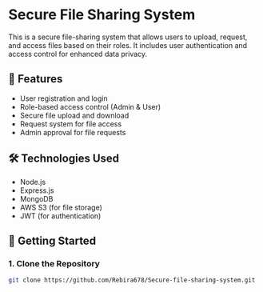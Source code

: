 # Secure File Sharing System

This is a secure file-sharing system that allows users to upload, request, and access files based on their roles. It includes user authentication and access control for enhanced data privacy.

## 🔐 Features

- User registration and login
- Role-based access control (Admin & User)
- Secure file upload and download
- Request system for file access
- Admin approval for file requests

## 🛠️ Technologies Used

- Node.js
- Express.js
- MongoDB
- AWS S3 (for file storage)
- JWT (for authentication)

## 🚀 Getting Started

### 1. Clone the Repository

```bash
git clone https://github.com/Rebira678/Secure-file-sharing-system.git
